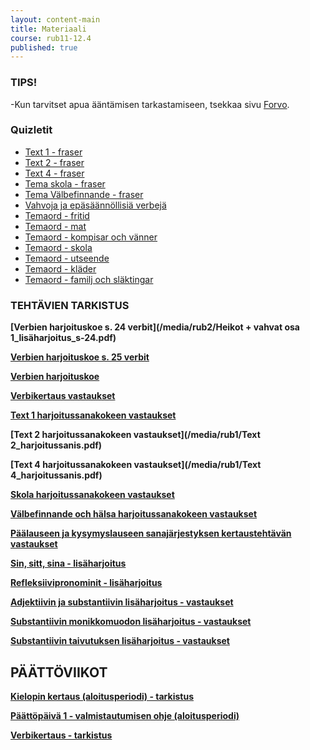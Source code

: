 ```yaml
---
layout: content-main
title: Materiaali
course: rub11-12.4
published: true
---
```

### TIPS!

-Kun tarvitset apua ääntämisen tarkastamiseen, tsekkaa sivu [Forvo](https://fi.forvo.com/).

### Quizletit

- [Text 1 - fraser](https://quizlet.com/_a2zbi1?x=1qqt&i=dz01n)
- [Text 2 - fraser](https://quizlet.com/_a4hkf8?x=1jqt&i=dz01n)
- [Text 4 - fraser](https://quizlet.com/_a73yfp?x=1qqt&i=dz01n)
- [Tema skola - fraser](https://quizlet.com/_ae45y6?x=1qqt&i=dz01n)
- [Tema Välbefinnande - fraser](https://quizlet.com/_ajbxdu?x=1qqt&i=dz01n)
- [Vahvoja ja epäsäännöllisiä verbejä](https://quizlet.com/_3oudcw?x=1jqt&i=dz01n)
- [Temaord - fritid](https://quizlet.com/_3poztd?x=1jqt&i=dz01n)
- [Temaord - mat](https://quizlet.com/_a8unwa?x=1qqt&i=dz01n)
- [Temaord - kompisar och vänner](https://quizlet.com/_a8usw8?x=1qqt&i=dz01n)
- [Temaord - skola](https://quizlet.com/_3pp0st?x=1jqt&i=dz01n)
- [Temaord - utseende](https://quizlet.com/_ajcb9e?x=1qqt&i=dz01n)
- [Temaord - kläder](https://quizlet.com/_amfchp?x=1jqt&i=dz01n)
- [Temaord - familj och släktingar](https://quizlet.com/_amfe7a?x=1qqt&i=dz01n)

### TEHTÄVIEN TARKISTUS

**[Verbien harjoituskoe s. 24 verbit](/media/rub2/Heikot + vahvat osa 1_lisäharjoitus_s-24.pdf)**

**[Verbien harjoituskoe s. 25 verbit](/media/rub2/Verbiharjoitus_sivu25.pdf)**

**[Verbien harjoituskoe](/media/rub2/Verbikoe_harjoitus.pdf)**

**[Verbikertaus vastaukset](/media/rub1/Verbikertaus_vastaukset.pdf)**

**[Text 1 harjoitussanakokeen vastaukset](/media/rub1/Text1_harjoitussanakoe.pdf)**

**[Text 2 harjoitussanakokeen vastaukset](/media/rub1/Text 2_harjoitussanis.pdf)**

**[Text 4 harjoitussanakokeen vastaukset](/media/rub1/Text 4_harjoitussanis.pdf)**

**[Skola harjoitussanakokeen vastaukset](/media/rub2/Skola_harjoitussanis.pdf)**

**[Välbefinnande och hälsa harjoitussanakokeen vastaukset](/media/rub2/Terveysteema_harjoitussanis.pdf)**


**[Päälauseen ja kysymyslauseen sanajärjestyksen kertaustehtävän vastaukset](/media/rub2/SJkertaus_vastaukset.pdf)**

**[Sin, sitt, sina - lisäharjoitus](/media/rub2/sinsittsina.pdf)**

**[Refleksiivipronominit - lisäharjoitus](/media/rub2/Refleksiivit_facit.pdf)**

**[Adjektiivin ja substantiivin lisäharjoitus - vastaukset](/media/rub2/Yhteistaivutus.pdf)**

**[Substantiivin monikkomuodon lisäharjoitus - vastaukset](/media/rub2/Substantiivi_monikko.pdf)**

**[Substantiivin taivutuksen lisäharjoitus - vastaukset](/media/rub2/Substantiivi_taivutus.pdf)**

## PÄÄTTÖVIIKOT

**[Kielopin kertaus (aloitusperiodi) - tarkistus ](/media/rub2/Kertaus_aloitusperiodi.pdf)**

**[Päättöpäivä 1 - valmistautumisen ohje (aloitusperiodi)](/media/rub2/Kertausohje_aloitusperiodi.pdf)**

**[Verbikertaus - tarkistus](/media/rub2/Verbikertaus.pdf)**


